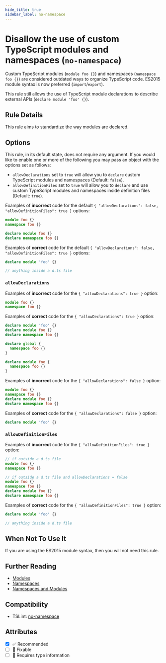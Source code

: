 ```yaml
---
hide_title: true
sidebar_label: no-namespace
---
```


# Disallow the use of custom TypeScript modules and namespaces (`no-namespace`)

Custom TypeScript modules (`module foo {}`) and namespaces (`namespace foo {}`) are considered outdated
ways to organize TypeScript code. ES2015 module syntax is now preferred (`import`/`export`).

This rule still allows the use of TypeScript module declarations to describe external APIs (`declare module 'foo' {}`).

## Rule Details

This rule aims to standardize the way modules are declared.

## Options

This rule, in its default state, does not require any argument. If you would like to enable one
or more of the following you may pass an object with the options set as follows:

- `allowDeclarations` set to `true` will allow you to `declare` custom TypeScript modules and namespaces (Default: `false`).
- `allowDefinitionFiles` set to `true` will allow you to `declare` and use custom TypeScript modules and namespaces
  inside definition files (Default: `true`).

Examples of **incorrect** code for the default `{ "allowDeclarations": false, "allowDefinitionFiles": true }` options:

```ts
module foo {}
namespace foo {}

declare module foo {}
declare namespace foo {}
```

Examples of **correct** code for the default `{ "allowDeclarations": false, "allowDefinitionFiles": true }` options:

```ts
declare module 'foo' {}

// anything inside a d.ts file
```

### `allowDeclarations`

Examples of **incorrect** code for the `{ "allowDeclarations": true }` option:

```ts
module foo {}
namespace foo {}
```

Examples of **correct** code for the `{ "allowDeclarations": true }` option:

```ts
declare module 'foo' {}
declare module foo {}
declare namespace foo {}

declare global {
  namespace foo {}
}

declare module foo {
  namespace foo {}
}
```

Examples of **incorrect** code for the `{ "allowDeclarations": false }` option:

```ts
module foo {}
namespace foo {}
declare module foo {}
declare namespace foo {}
```

Examples of **correct** code for the `{ "allowDeclarations": false }` option:

```ts
declare module 'foo' {}
```

### `allowDefinitionFiles`

Examples of **incorrect** code for the `{ "allowDefinitionFiles": true }` option:

```ts
// if outside a d.ts file
module foo {}
namespace foo {}

// if outside a d.ts file and allowDeclarations = false
module foo {}
namespace foo {}
declare module foo {}
declare namespace foo {}
```

Examples of **correct** code for the `{ "allowDefinitionFiles": true }` option:

```ts
declare module 'foo' {}

// anything inside a d.ts file
```

## When Not To Use It

If you are using the ES2015 module syntax, then you will not need this rule.

## Further Reading

- [Modules](https://www.typescriptlang.org/docs/handbook/modules.html)
- [Namespaces](https://www.typescriptlang.org/docs/handbook/namespaces.html)
- [Namespaces and Modules](https://www.typescriptlang.org/docs/handbook/namespaces-and-modules.html)

## Compatibility

- TSLint: [no-namespace](https://palantir.github.io/tslint/rules/no-namespace/)

## Attributes

- [x] ✅ Recommended
- [ ] 🔧 Fixable
- [ ] 💭 Requires type information
